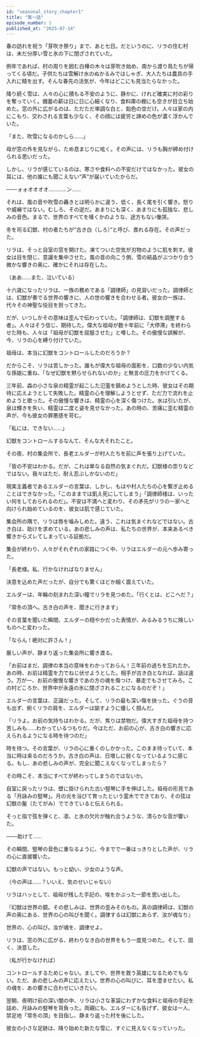 ```yaml
---
id: "seasonal_story_chapter1"
title: "第一話"
episode_number: 1
published_at: "2025-07-14"
---
```

  春の訪れを祝う「芽吹き祭り」まで、あと七日。だというのに、リラの住む村は、未だ分厚い雪と氷の下に閉ざされていた。

例年であれば、村の周りを囲む白樺の木々は芽吹き始め、南から渡り鳥たちが帰ってくる頃だ。子供たちは雪解け水のぬかるみではしゃぎ、大人たちは農具の手入れに精を出す。そんな春先の活気が、今年はどこにも見当たらなかった。

降り続く雪は、人々の心に積もる不安のように、静かに、けれど確実に村の彩りを奪っていく。備蓄の薪は日に日に心細くなり、食料庫の棚にも空きが目立ち始めた。窓の外に広がるのは、ただただ単調な白と、鉛色の空だけ。人々は家の内にこもり、交わされる言葉も少なく、その顔には疲労と諦めの色が濃く浮かんでいた。

「また、吹雪になるのかしら……」

母が窓の外を見ながら、ため息まじりに呟く。その声には、リラも胸が締め付けられる思いだった。

しかし、リラが感じているのは、寒さや食料への不安だけではなかった。彼女の耳には、他の誰にも聞こえない“声”が届いていたからだ。

───ォォオオオオ…………ン……

それは、風の音や吹雪の轟きとは明らかに違う、低く、長く尾を引く響き。怒りや威嚇ではない。むしろ、その逆だ。あまりにも深く、あまりにも孤独な、悲しみの音色。まるで、世界のすべてを嘆くかのような、途方もない慟哭。

冬を司る幻獣、村の者たちが“古き白（しろ）”と呼び、畏れる存在。その声だった。

リラは、そっと自室の窓を開けた。凍てついた空気が刃物のように肌を刺す。彼女は目を閉じ、意識を集中させた。風の音の向こう側、雪の結晶がぶつかり合う微かな響きの奥に、確かにそれは存在した。

（ああ……また、泣いている）

十六歳になったリラは、一族の務めである「調律師」の見習いだった。調律師とは、幻獣が奏でる世界の響きに、人の世の響きを合わせる者。彼女の一族は、代々その神聖な役目を担ってきた。

だが、いつしかその意味は歪んで伝わっていた。「調律師は、幻獣を調整する者」。人々はそう信じ、期待した。偉大な祖母が数十年前に「大停滞」を終わらせた時も、人々は「祖母が幻獣を屈服させた」と噂した。その傲慢な誤解が、今、リラの心を縛り付けていた。

祖母は、本当に幻獣をコントロールしたのだろうか？

だからこそ、リラは苦しかった。誰もが偉大な祖母の面影を、口数の少ない内気な孫娘に重ね、「なぜ幻獣を黙らせられないのか」と無言の圧力をかけてくる。

三年前、森の小さな泉の精霊が起こした氾濫を鎮めようとした時、彼女はその期待に応えようとして失敗した。精霊の心を理解しようとせず、ただ力で流れを止めようと歌った。その傲慢な響きは、精霊の心を深く傷つけた。水は引いたが、泉は輝きを失い、精霊は二度と姿を見せなかった。あの時の、苦痛に歪む精霊の声が、今も彼女の罪悪感を苛む。

「私には、できない……」

幻獣をコントロールするなんて、そんな大それたこと。

その夜、村の集会所で、長老エルダーが村人たちを前に声を張り上げていた。

「皆の不安はわかる。だが、これは単なる自然の気まぐれだ。幻獣様の祟りなどではない。我々はただ、耐え忍ぶしかないのだ」

現実主義者であるエルダーの言葉は、しかし、もはや村人たちの心を繋ぎ止めることはできなかった。「このままでは飢え死にしてしまう」「調律師様は、いったい何をしておられるのだ」。不安は不満へと変わり、その矛先がリラの一家へと向けられ始めているのを、彼女は肌で感じていた。

集会所の隅で、リラは唇を噛みしめた。違う、これは気まぐれなどではない。古き白は、助けを求めている。あの悲しみの声は、私たちの世界が、本来あるべき響きからズレてしまっている証拠だ。

集会が終わり、人々がそれぞれの家路につく中、リラはエルダーの元へ歩み寄った。

「長老様。私、行かなければなりません」

決意を込めた声だったが、自分でも驚くほどか細く震えていた。

エルダーは、年輪の刻まれた深い瞳でリラを見つめた。「行くとは、どこへだ？」

「常冬の頂へ。古き白の声を、聞きに行きます」

その言葉を聞いた瞬間、エルダーの穏やかだった表情が、みるみるうちに険しいものへと変わった。

「ならん！絶対に許さん！」

厳しい声が、静まり返った集会所に響き渡る。

「お前はまだ、調律の本当の意味をわかっておらん！三年前の過ちを忘れたか。あの時、お前は精霊を力でねじ伏せようとした。相手が古き白となれば、話は違う。万が一、お前の傲慢な響きであの方の魂を傷つけ、暴走でもさせてみろ。この村どころか、世界中が永遠の氷に閉ざされることになるのだぞ！」

エルダーの言葉は、正論だった。そして、リラの最も深い傷を抉った。ぐうの音も出ず、俯くリラの肩を、エルダーは諭すように優しく掴んだ。

「リラよ。お前の気持ちはわかる。だが、焦りは禁物だ。偉大すぎた祖母を持つ苦しみも……わかっているつもりだ。今はただ、お前の心が、古き白の響きに応えられるようになる時を待つのだ」

時を待つ。その言葉が、リラの心に重くのしかかった。このまま待っていて、本当に時は来るのだろうか。古き白の声は、日増しに弱くなっているように感じる。もし、あの悲しみの声が、完全に聞こえなくなってしまったら？

その時こそ、本当にすべてが終わってしまうのではないか。

自室に戻ったリラは、壁に掛けられた古い竪琴に手を伸ばした。祖母の形見である「月詠みの竪琴」。月の光を浴びて育ったという霊木でできており、その弦は幻獣の鬣（たてがみ）でできていると伝えられる。

そっと指で弦を弾くと、凛、と氷の欠片が触れ合うような、清らかな音が響いた。

───助けて……

その瞬間、竪琴の音色に重なるように、今までで一番はっきりとした声が、リラの心に直接響いた。

幻獣の声ではない。もっと幼い、少女のような声。

（今の声は……？いいえ、気のせいじゃない）

リラはハッとして、祖母が残した手記の、埃をかぶった一節を思い出した。

『幻獣は世界の鏡。その悲しみは、世界の歪みそのもの。真の調律師は、幻獣の声の奥にある、世界の心の叫びを聞く。調律するは幻獣にあらず、汝が魂なり』

世界の、心の叫び。汝が魂を、調律せよ。

リラは、窓の外に広がる、終わりなき白の世界をもう一度見つめた。そして、固く、決意した。

（私が行かなければ）

コントロールするためじゃない。ましてや、世界を救う英雄になるためでもない。ただ、あの悲しみの声に応えたい。世界の心の叫びに、耳を澄ませたい。私の魂を、あの響きに合わせにいきたい。

翌朝、夜明け前の深い闇の中、リラは小さな革袋にわずかな食料と祖母の手記を詰め、月詠みの竪琴を背負った。両親にも、エルダーにも告げず、彼女は一人、禁足地「常冬の頂」を目指し、静まり返った村を後にした。

彼女の小さな足跡は、降り始めた新たな雪に、すぐに見えなくなっていった。
